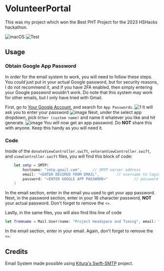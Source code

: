 # VolunteerPortal
This was my project which won the Best PHT Project for the 2023 HSHacks hackathon. 

 ![macOS](https://img.shields.io/badge/os-iOS-blue.svg?style=flat)
 ![Test](https://camo.githubusercontent.com/55e1508d75defa7d658205a949df888cfc46f1fc0c933478c71a7d9bd208029a/68747470733a2f2f696d672e736869656c64732e696f2f62616467652f73776966742d4635344132413f7374796c653d666f722d7468652d6261646765266c6f676f3d7377696674266c6f676f436f6c6f723d7768697465)
## Usage
### Obtain Google App Password 

In order for the email system to work, you will need to follow these steps. You *could* just put in your actual Google password, but for security reasons, I do not recommend it, and if you have 2FA enabled, then simply entering your Google password wouldn't work. Do note that this system may work for other emails, but I only have tried with Gmail.

First, go to [Your Google Account](https://myaccount.google.com), and search for `App Passwords`.
![1](https://user-images.githubusercontent.com/78356048/232664310-bcabc2ad-f721-486f-a923-2d0bf76789e3.png)
It will ask you to enter your password
![image](https://user-images.githubusercontent.com/78356048/232664817-212e59a8-5030-45a0-a764-04209d7e00f3.png)
Next, under the select app dropdown, pick `Other (custom name)` and name it whatever you like and hit generate.
![image](https://user-images.githubusercontent.com/78356048/232665659-84ec8b89-07cd-4073-901d-b5560fd76638.png)
You will now get an app password. Do **NOT** share this with anyone. Keep this handy as you will need it.

### Code
Inside of the `donateViewController.swift`, `veteranViewController.swift`, and `viewController.swift` files, you will find this block of code:
```swift
    let smtp = SMTP(
        hostname: "smtp.gmail.com",     // SMTP server address
        email: "<ENTER DESIRED FROM EMAIL",        // username to login
        password: "<ENTER GOOGLE APP PASSWORD>"            // password to login
    )
```
In the email section, enter in the email you used to get your app password. Next, in the password section, enter in your 16 character password, **NOT** your actual password. Don't forget to remove the `<>`.

Lastly, in the same files, you will also find this line of code
```swift
let fromname = Mail.User(name: "Project Headspace and Timing", email: "<ENTER INITIAL DESIRED FROM EMAIL>")
```
In the email section, enter in  your email. Again, don't forget to remove the `<>`.

## Credits
Email System made possible using [Kitura's Swift-SMTP](https://github.com/Kitura/Swift-SMTP) project.
